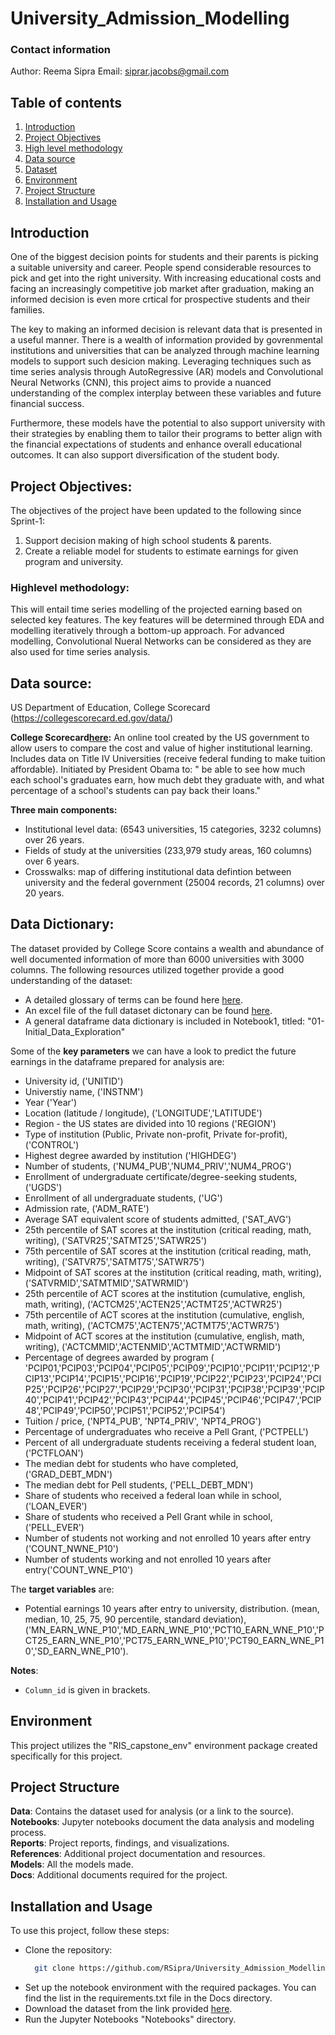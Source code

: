 # University_Admission_Modelling
### Contact information
Author: Reema Sipra
Email: siprar.jacobs@gmail.com

## Table of contents

1. [Introduction](#introduction)
2. [Project Objectives](#project-objectives)
3. [High level methodology](#highlevel-methodology)
4. [Data source](#data-source)
5. [Dataset](#data-dictionary)
6. [Environment](#environment)
7. [Project Structure](#project-structure)
8. [Installation and Usage](#installation-and-usage)

## Introduction 

One of the biggest decision points for students and their parents is picking a suitable university and career. People spend considerable resources to pick and get into the right university. With increasing educational costs and facing an increasingly competitive job market after graduation, making an informed decision is even more crtical for prospective students and their families.

The key to making an informed decision is relevant data that is presented in a useful manner. There is a wealth of information provided by govrenmental institutions and universities that can be analyzed through machine learning models to support such desicion making. Leveraging techniques such as time series analysis through AutoRegressive (AR) models and Convolutional Neural Networks (CNN), this project aims to provide a nuanced understanding of the complex interplay between these variables and future financial success.

Furthermore, these models have the potential to also support university with their strategies by enabling them to tailor their programs to better align with the financial expectations of students and enhance overall educational outcomes. It can also support diversification of the student body.

## Project Objectives:
The objectives of the project have been updated to the following since Sprint-1:

1. Support decision making of high school students & parents.
2. Create a reliable model for students to estimate earnings for given program and university.

### Highlevel methodology: 
This will entail time series modelling of the projected earning based on selected key features. The key features will be determined through EDA and modelling iteratively through a bottom-up approach. For advanced modelling, Convolutional Nueral Networks can be considered as they are also used for time series analysis.

## Data source: 
US Department of Education, College Scorecard (https://collegescorecard.ed.gov/data/)

**College Scorecard[here](#https://collegescorecard.ed.gov/data/documentation/):** An online tool created by the US government to allow users to compare the cost and value of higher institutional learning. Includes data on Title IV Universities (receive federal funding to make tuition affordable).
Initiated by President Obama to: " be able to see how much each school's graduates earn, how much debt they graduate with, and what percentage of a school's students can pay back their loans." 

**Three main components:** 
 - Institutional level data: (6543 universities, 15 categories, 3232 columns) over 26 years.
 - Fields of study at the universities (233,979 study areas, 160 columns) over 6 years.
 - Crosswalks:  map of differing institutional data defintion between university and the federal government (25004 records, 21 columns) over 20 years.

## Data Dictionary:
The dataset provided by College Score contains a wealth and abundance of well documented information of more than 6000 universities with 3000 columns. The following resources utilized together provide a good understanding of the dataset:

- A detailed glossary of terms can be found here [here](https://surveys.nces.ed.gov/ipeds/public/glossary).
- An excel file of the full dataset dictonary can be found [here](#https://collegescorecard.ed.gov/data/documentation/).
- A general dataframe data dictionary is included in Notebook1, titled: "01-Initial_Data_Exploration"

Some of the **key parameters** we can have a look to predict the future earnings in the dataframe prepared for analysis are: 
- University id, ('UNITID')
- Universtiy name, ('INSTNM')
- Year ('Year')
- Location (latitude / longitude), ('LONGITUDE','LATITUDE')
- Region - the US states are divided into 10 regions ('REGION')
- Type of institution (Public, Private non-profit, Private for-profit), ('CONTROL')
- Highest degree awarded by institution ('HIGHDEG')
- Number of students, ('NUM4_PUB','NUM4_PRIV','NUM4_PROG')
- Enrollment of undergraduate certificate/degree-seeking students, ('UGDS')
- Enrollment of all undergraduate students, ('UG')
- Admission rate, ('ADM_RATE') 
- Average SAT equivalent score of students admitted, ('SAT_AVG') 
- 25th percentile of SAT scores at the institution (critical reading, math, writing), ('SATVR25','SATMT25','SATWR25')
- 75th percentile of SAT scores at the institution (critical reading, math, writing), ('SATVR75','SATMT75','SATWR75')
- Midpoint of SAT scores at the institution (critical reading, math, writing), ('SATVRMID','SATMTMID','SATWRMID')
- 25th percentile of ACT scores at the institution (cumulative, english, math, writing), ('ACTCM25','ACTEN25','ACTMT25','ACTWR25')
- 75th percentile of ACT scores at the institution (cumulative, english, math, writing), ('ACTCM75','ACTEN75','ACTMT75','ACTWR75')
- Midpoint of ACT scores at the institution (cumulative, english, math, writing), ('ACTCMMID','ACTENMID','ACTMTMID','ACTWRMID')
- Percentage of degrees awarded by program ( 'PCIP01,'PCIP03','PCIP04','PCIP05','PCIP09','PCIP10','PCIP11','PCIP12','PCIP13','PCIP14','PCIP15','PCIP16','PCIP19','PCIP22','PCIP23','PCIP24','PCIP25','PCIP26','PCIP27','PCIP29','PCIP30','PCIP31','PCIP38','PCIP39','PCIP40','PCIP41','PCIP42','PCIP43','PCIP44','PCIP45','PCIP46','PCIP47','PCIP48','PCIP49','PCIP50','PCIP51','PCIP52','PCIP54')
- Tuition / price, ('NPT4_PUB', 'NPT4_PRIV', 'NPT4_PROG') 
- Percentage of undergraduates who receive a Pell Grant, ('PCTPELL') 
- Percent of all undergraduate students receiving a federal student loan, ('PCTFLOAN')
- The median debt for students who have completed, ('GRAD_DEBT_MDN')
- The median debt for Pell students, ('PELL_DEBT_MDN')
- Share of students who received a federal loan while in school, ('LOAN_EVER')
- Share of students who received a Pell Grant while in school, ('PELL_EVER')
- Number of students not working and not enrolled 10 years after entry ('COUNT_NWNE_P10')
- Number of students working and not enrolled 10 years after entry('COUNT_WNE_P10')

The **target variables** are:
- Potential earnings 10 years after entry to university, distribution. (mean, median, 10, 25, 75, 90 percentile, standard deviation), ('MN_EARN_WNE_P10','MD_EARN_WNE_P10','PCT10_EARN_WNE_P10','PCT25_EARN_WNE_P10','PCT75_EARN_WNE_P10','PCT90_EARN_WNE_P10','SD_EARN_WNE_P10').

<b>Notes</b>:
- `Column_id` is given in brackets.

## Environment
This project utilizes the "RIS_capstone_env" environment package created specifically for this project.

## Project Structure

<b>Data</b>: Contains the dataset used for analysis (or a link to the source).</br>
<b>Notebooks</b>: Jupyter notebooks document the data analysis and modeling process.</br>
<b>Reports</b>: Project reports, findings, and visualizations.</br>
<b>References</b>: Additional project documentation and resources.</br>
<b>Models</b>: All the models made.</br>
<b>Docs</b>: Additional documents required for the project.</br>

## Installation and Usage
To use this project, follow these steps:
<ul>
<li>

Clone the repository: 
~~~bash  
  git clone https://github.com/RSipra/University_Admission_Modelling
~~~

</li>
<li>Set up the notebook environment with the required packages. You can find the list in the requirements.txt file in the Docs directory.</li>
<li>Download the dataset from the link provided <a href= "https://drive.google.com/drive/folders/11JXs-Hqqi1mV1ttmEYA4wOl9peQwnCSu?usp=sharing"_blank">here</a>.</li>
<li>Run the Jupyter Notebooks "Notebooks" directory.</li>
</ul>
